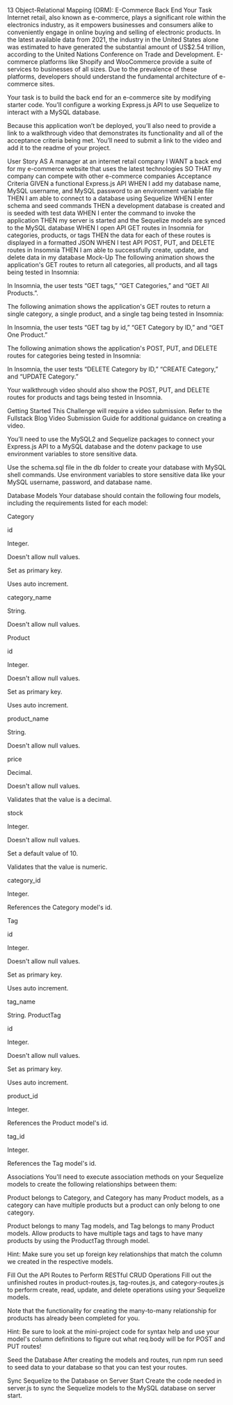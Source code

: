 13 Object-Relational Mapping (ORM): E-Commerce Back End
Your Task
Internet retail, also known as e-commerce, plays a significant role within the electronics industry, as it empowers businesses and consumers alike to conveniently engage in online buying and selling of electronic products. In the latest available data from 2021, the industry in the United States alone was estimated to have generated the substantial amount of US$2.54 trillion, according to the United Nations Conference on Trade and Development. E-commerce platforms like Shopify and WooCommerce provide a suite of services to businesses of all sizes. Due to the prevalence of these platforms, developers should understand the fundamental architecture of e-commerce sites.

Your task is to build the back end for an e-commerce site by modifying starter code. You’ll configure a working Express.js API to use Sequelize to interact with a MySQL database.

Because this application won’t be deployed, you’ll also need to provide a link to a walkthrough video that demonstrates its functionality and all of the acceptance criteria being met. You’ll need to submit a link to the video and add it to the readme of your project.

User Story
AS A manager at an internet retail company
I WANT a back end for my e-commerce website that uses the latest technologies
SO THAT my company can compete with other e-commerce companies
Acceptance Criteria
GIVEN a functional Express.js API
WHEN I add my database name, MySQL username, and MySQL password to an environment variable file
THEN I am able to connect to a database using Sequelize
WHEN I enter schema and seed commands
THEN a development database is created and is seeded with test data
WHEN I enter the command to invoke the application
THEN my server is started and the Sequelize models are synced to the MySQL database
WHEN I open API GET routes in Insomnia for categories, products, or tags
THEN the data for each of these routes is displayed in a formatted JSON
WHEN I test API POST, PUT, and DELETE routes in Insomnia
THEN I am able to successfully create, update, and delete data in my database
Mock-Up
The following animation shows the application's GET routes to return all categories, all products, and all tags being tested in Insomnia:

In Insomnia, the user tests “GET tags,” “GET Categories,” and “GET All Products.”.

The following animation shows the application's GET routes to return a single category, a single product, and a single tag being tested in Insomnia:

In Insomnia, the user tests “GET tag by id,” “GET Category by ID,” and “GET One Product.”

The following animation shows the application's POST, PUT, and DELETE routes for categories being tested in Insomnia:

In Insomnia, the user tests “DELETE Category by ID,” “CREATE Category,” and “UPDATE Category.”

Your walkthrough video should also show the POST, PUT, and DELETE routes for products and tags being tested in Insomnia.

Getting Started
This Challenge will require a video submission. Refer to the Fullstack Blog Video Submission Guide for additional guidance on creating a video.

You’ll need to use the MySQL2 and Sequelize packages to connect your Express.js API to a MySQL database and the dotenv package to use environment variables to store sensitive data.

Use the schema.sql file in the db folder to create your database with MySQL shell commands. Use environment variables to store sensitive data like your MySQL username, password, and database name.

Database Models
Your database should contain the following four models, including the requirements listed for each model:

Category

id

Integer.

Doesn't allow null values.

Set as primary key.

Uses auto increment.

category_name

String.

Doesn't allow null values.

Product

id

Integer.

Doesn't allow null values.

Set as primary key.

Uses auto increment.

product_name

String.

Doesn't allow null values.

price

Decimal.

Doesn't allow null values.

Validates that the value is a decimal.

stock

Integer.

Doesn't allow null values.

Set a default value of 10.

Validates that the value is numeric.

category_id

Integer.

References the Category model's id.

Tag

id

Integer.

Doesn't allow null values.

Set as primary key.

Uses auto increment.

tag_name

String.
ProductTag

id

Integer.

Doesn't allow null values.

Set as primary key.

Uses auto increment.

product_id

Integer.

References the Product model's id.

tag_id

Integer.

References the Tag model's id.

Associations
You'll need to execute association methods on your Sequelize models to create the following relationships between them:

Product belongs to Category, and Category has many Product models, as a category can have multiple products but a product can only belong to one category.

Product belongs to many Tag models, and Tag belongs to many Product models. Allow products to have multiple tags and tags to have many products by using the ProductTag through model.

Hint: Make sure you set up foreign key relationships that match the column we created in the respective models.

Fill Out the API Routes to Perform RESTful CRUD Operations
Fill out the unfinished routes in product-routes.js, tag-routes.js, and category-routes.js to perform create, read, update, and delete operations using your Sequelize models.

Note that the functionality for creating the many-to-many relationship for products has already been completed for you.

Hint: Be sure to look at the mini-project code for syntax help and use your model's column definitions to figure out what req.body will be for POST and PUT routes!

Seed the Database
After creating the models and routes, run npm run seed to seed data to your database so that you can test your routes.

Sync Sequelize to the Database on Server Start
Create the code needed in server.js to sync the Sequelize models to the MySQL database on server start.

